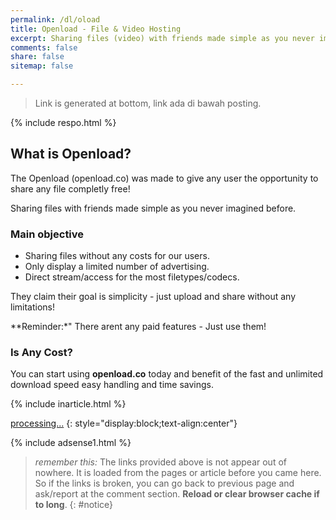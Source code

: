 ```yaml
---
permalink: /dl/oload
title: Openload - File & Video Hosting
excerpt: Sharing files (video) with friends made simple as you never imagined before.
comments: false
share: false
sitemap: false

---
```

> Link is generated at bottom, link ada di bawah posting.

{% include respo.html %}

## What is Openload?

The Openload (openload.co) was made to give any user the opportunity to share any file completly free!

Sharing files with friends made simple as you never imagined before.

### Main objective

- Sharing files without any costs for our users.
- Only display a limited number of advertising.
- Direct stream/access for the most filetypes/codecs.

They claim their goal is simplicity - just upload and share without any limitations!

**Reminder:*" There arent any paid features - Just use them!

### Is Any Cost?

You can start using **openload.co** today and benefit of the fast and unlimited download speed easy handling and time savings.

{% include inarticle.html %}

<a href="" id="oload" class="btn btn--primary btn--large" rel="external noindex nofollow noreferer noopener">processing...</a>
{: style="display:block;text-align:center"}

<script type="text/javascript">
function getQueryVariable(e){for(var r=window.location.search.substring(1),t=r.split("&"),n=0;n<t.length;n++){var a=t[n].split("=");if(a[0]==e)return a[1]}return!1}window.onload=function(){var klik=f=getQueryVariable("st2"),s=getQueryVariable("st1"),e=getQueryVariable("cde"),x="https://oload.stream";document.getElementById("oload").innerHTML=s,document.getElementById("oload").href=x+"/"+f+"/"+e;document.getElementById("notice").innerHTML="Your link now ready, click the button <b>"+s+"</b> above!"};
</script>

{% include adsense1.html %}

> _remember this:_ The links provided above is not appear out of nowhere. It is loaded from the pages or article before you came here. So if the links is broken, you can go back to previous page and ask/report at the comment section. **Reload or clear browser cache if to long**.
{: #notice}
